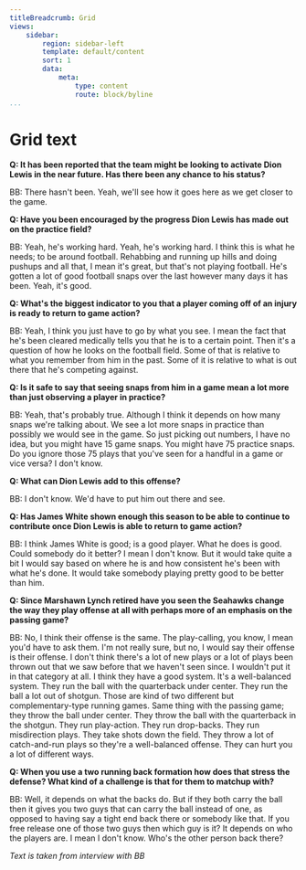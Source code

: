 ```yaml
---
titleBreadcrumb: Grid
views:
    sidebar:
        region: sidebar-left
        template: default/content
        sort: 1
        data:
            meta:
                type: content
                route: block/byline
...
```

# Grid text

**Q: It has been reported that the team might be looking to activate Dion Lewis in the near future. Has there been any chance to his status?**

BB: There hasn't been. Yeah, we'll see how it goes here as we get closer to the game.

**Q: Have you been encouraged by the progress Dion Lewis has made out on the practice field?**

BB: Yeah, he's working hard. Yeah, he's working hard. I think this is what he needs; to be around football. Rehabbing and running up hills and doing pushups and all that, I mean it's great, but that's not playing football. He's gotten a lot of good football snaps over the last however many days it has been. Yeah, it's good.

**Q: What's the biggest indicator to you that a player coming off of an injury is ready to return to game action?**

BB: Yeah, I think you just have to go by what you see. I mean the fact that he's been cleared medically tells you that he is to a certain point. Then it's a question of how he looks on the football field. Some of that is relative to what you remember from him in the past. Some of it is relative to what is out there that he's competing against.

**Q: Is it safe to say that seeing snaps from him in a game mean a lot more than just observing a player in practice?**

BB: Yeah, that's probably true. Although I think it depends on how many snaps we're talking about. We see a lot more snaps in practice than possibly we would see in the game. So just picking out numbers, I have no idea, but you might have 15 game snaps. You might have 75 practice snaps. Do you ignore those 75 plays that you've seen for a handful in a game or vice versa? I don't know.

**Q: What can Dion Lewis add to this offense?**

BB: I don't know. We'd have to put him out there and see.

**Q: Has James White shown enough this season to be able to continue to contribute once Dion Lewis is able to return to game action?**

BB: I think James White is good; is a good player. What he does is good. Could somebody do it better? I mean I don't know. But it would take quite a bit I would say based on where he is and how consistent he's been with what he's done. It would take somebody playing pretty good to be better than him.

**Q: Since Marshawn Lynch retired have you seen the Seahawks change the way they play offense at all with perhaps more of an emphasis on the passing game?**

BB: No, I think their offense is the same. The play-calling, you know, I mean you'd have to ask them. I'm not really sure, but no, I would say their offense is their offense. I don't think there's a lot of new plays or a lot of plays been thrown out that we saw before that we haven't seen since. I wouldn't put it in that category at all. I think they have a good system. It's a well-balanced system. They run the ball with the quarterback under center. They run the ball a lot out of shotgun. Those are kind of two different but complementary-type running games. Same thing with the passing game; they throw the ball under center. They throw the ball with the quarterback in the shotgun. They run play-action. They run drop-backs. They run misdirection plays. They take shots down the field. They throw a lot of catch-and-run plays so they're a well-balanced offense. They can hurt you a lot of different ways.

**Q: When you use a two running back formation how does that stress the defense? What kind of a challenge is that for them to matchup with?**

BB: Well, it depends on what the backs do. But if they both carry the ball then it gives you two guys that can carry the ball instead of one, as opposed to having say a tight end back there or somebody like that. If you free release one of those two guys then which guy is it? It depends on who the players are. I mean I don't know. Who's the other person back there?

_Text is taken from interview with BB_
